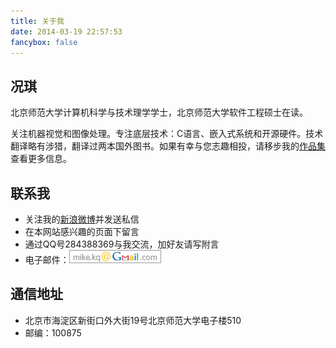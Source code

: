 ```yaml
---
title: 关于我
date: 2014-03-19 22:57:53
fancybox: false
---
```


## 况琪

北京师范大学计算机科学与技术理学学士，北京师范大学软件工程硕士在读。

关注机器视觉和图像处理。专注底层技术：C语言、嵌入式系统和开源硬件。技术翻译略有涉猎，翻译过两本国外图书。如果有幸与您志趣相投，请移步我的[作品集](/works/)查看更多信息。

## 联系我

* 关注我的[新浪微博](http://weibo.com/kqwd)并发送私信
* 在本网站感兴趣的页面下留言
* 通过QQ号284388369与我交流，加好友请写附言
* 电子邮件：<img style="display: inline;" src="/images/email.png">


## 通信地址

* 北京市海淀区新街口外大街19号北京师范大学电子楼510
* 邮编：100875
